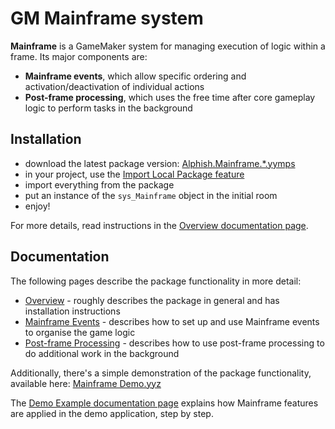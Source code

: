 # GM Mainframe system

**Mainframe** is a GameMaker system for managing execution of logic within a frame. Its major components are:

- **Mainframe events**, which allow specific ordering and activation/deactivation of individual actions
- **Post-frame processing**, which uses the free time after core gameplay logic to perform tasks in the background

## Installation

- download the latest package version: [Alphish.Mainframe.\*.yymps](http://www.example.com)
- in your project, use the [Import Local Package feature](https://manual.gamemaker.io/monthly/en/#t=IDE_Tools%2FLocal_Asset_Packages.htm)
- import everything from the package
- put an instance of the `sys_Mainframe` object in the initial room
- enjoy!

For more details, read instructions in the [Overview documentation page](/Docs/01%20-%20Overview.md).

## Documentation

The following pages describe the package functionality in more detail:

- [Overview](/Docs/01%20-%20Overview.md) - roughly describes the package in general and has installation instructions
- [Mainframe Events](/Docs/02%20-%20Mainframe%20Events.md) - describes how to set up and use Mainframe events to organise the game logic
- [Post-frame Processing](/Docs/03%20-%20Post-frame%20Processing.md) - describes how to use post-frame processing to do additional work in the background

Additionally, there's a simple demonstration of the package functionality, available here: [Mainframe Demo.yyz](http://www.example.com)

The [Demo Example documentation page](/Docs/04%20-%20Demo%20Example.md) explains how Mainframe features are applied in the demo application, step by step.